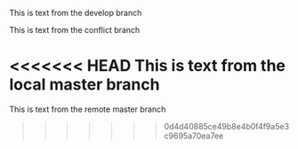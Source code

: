 This is text from the develop branch

This is text from the conflict branch

<<<<<<< HEAD
This is text from the local master branch
=======
This is text from the remote master branch
>>>>>>> 0d4d40885ce49b8e4b0f4f9a5e3c9695a70ea7ee
